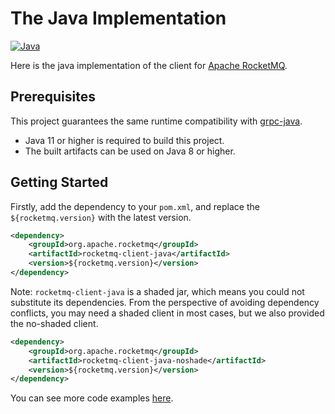 # The Java Implementation

[![Java](https://github.com/apache/rocketmq-clients/actions/workflows/java_build.yml/badge.svg)](https://github.com/apache/rocketmq-clients/actions/workflows/java_build.yml)

Here is the java implementation of the client for [Apache RocketMQ](https://rocketmq.apache.org/).

## Prerequisites

This project guarantees the same runtime compatibility with [grpc-java](https://github.com/grpc/grpc-java).

* Java 11 or higher is required to build this project.
* The built artifacts can be used on Java 8 or higher.

## Getting Started

Firstly, add the dependency to your `pom.xml`, and replace the `${rocketmq.version}` with the latest version.

```xml
<dependency>
    <groupId>org.apache.rocketmq</groupId>
    <artifactId>rocketmq-client-java</artifactId>
    <version>${rocketmq.version}</version>
</dependency>
```

Note: `rocketmq-client-java` is a shaded jar, which means you could not substitute its dependencies.
From the perspective of avoiding dependency conflicts, you may need a shaded client in most cases, but we also provided
the no-shaded client.

```xml
<dependency>
    <groupId>org.apache.rocketmq</groupId>
    <artifactId>rocketmq-client-java-noshade</artifactId>
    <version>${rocketmq.version}</version>
</dependency>
```

You can see more code examples [here](./example.md).